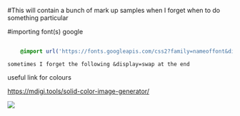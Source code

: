 #This will contain a bunch of mark up samples when I forget when to do something particular

#importing font(s) google
```css
    
    @import url('https://fonts.googleapis.com/css2?family=nameoffont&display=swap');

```
    sometimes I forget the following &display=swap at the end

useful link for colours 

https://mdigi.tools/solid-color-image-generator/

![](./images/image-generator)